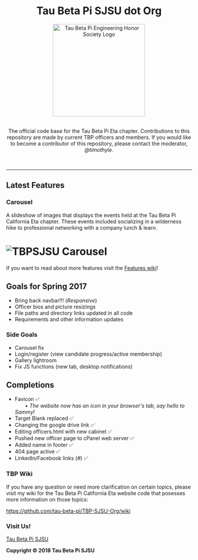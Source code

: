 <h1 align="center">
  <strong>Tau Beta Pi SJSU dot Org</strong>
</h1>

<div align="center">
    <a href="http://tbpsjsu.org/"><img src="http://tbp.mccormick.northwestern.edu/img/TBP_logo.gif" alt="Tau Beta Pi Engineering Honor Society Logo"  width="250" height="250"/></a> 
</div>

<br>
<p align="center">The official code base for the Tau Beta Pi Eta chapter. Contributions to this repository are made by current TBP officers and members. If you would like to become a contributor of this repository, please contact the moderator, <i>@timothyle</i>.</p>
<br/><hr>  

## Latest Features  
### Carousel
A slideshow of images that displays the events held at the Tau Beta Pi California Eta chapter. These events included socializing in a wilderness hike to professional networking with a company lunch & learn.
<h1 aligh="center">
<img src="https://github.com/TimothyLe/tbp-spring17/blob/master/images/carousel.JPG" alt="TBPSJSU Carousel">
</h1>

If you want to read about more features visit the [Features wiki](https://github.com/tau-beta-pi/TBP-SJSU-Org/wiki/Latest-Features)!  

## Goals for Spring 2017  
* Bring back navbar!!! (_Responsive_)  
* Officer bios and picture resizings  
* File paths and directory links updated in all code  
* Requirements and other information updates  

### Side Goals  
* Carousel fix  
* Login/register (view candidate progress/active membership)  
* Gallery lightroom  
* Fix JS functions (new tab, desktop notifications)  

## Completions
* Favicon :white_check_mark:   
&nbsp;&nbsp;&nbsp;&nbsp;&nbsp;&nbsp; • _The website now has an icon in your browser's tab, say hello to Sammy!_   
* Target Blank replaced :white_check_mark:   
* Changing the google drive link :white_check_mark:  
* Editing officers.html with new cabinet :white_check_mark:  
* Pushed new officer page to cPanel web server :white_check_mark:  
* Added name in footer :white_check_mark:   
* 404 page active :white_check_mark:    
* LinkedIn/Facebook links (_#_) :white_check_mark:    

### TBP Wiki
If you have any question or need more clarification on certain topics, please visit my wiki for the Tau Beta Pi California Eta website code that posesses more information on those topics:  
  
https://github.com/tau-beta-pi/TBP-SJSU-Org/wiki

### Visit Us!    
[Tau Beta Pi SJSU](http://tbpsjsu.org/)   

**Copyright &copy; 2018 Tau Beta Pi SJSU**  
